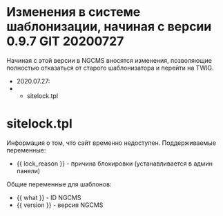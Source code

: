 # Изменения в системе шаблонизации, начиная с версии 0.9.7 GIT 20200727
Начиная с этой версии в NGCMS вносятся изменения, позволяющие полностью отказаться от старого шаблонизатора и перейти на TWIG.

- 2020.07.27:
- - sitelock.tpl


# sitelock.tpl
Информация о том, что сайт временно недоступен.
Поддерживаемые переменные:
* {{ lock_reason }} - причина блокировки (устанавливается в админ панели)

Общие переменные для шаблонов:
* {{ what }} - ID NGCMS
* {{ version }} - версия NGCMS
 

